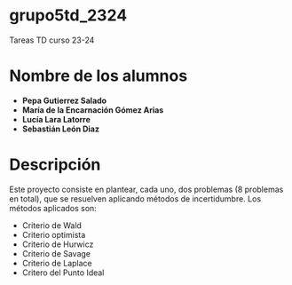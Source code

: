 # grupo5td_2324
Tareas TD curso 23-24

# Nombre de los alumnos
- **Pepa Gutierrez Salado**
- **María de la Encarnación Gómez Arias**
- **Lucía Lara Latorre**
- **Sebastián León Diaz**

# Descripción
Este proyecto consiste en plantear, cada uno, dos problemas (8 problemas en total), que se resuelven aplicando métodos de incertidumbre. Los métodos aplicados son:
- Criterio de Wald
- Criterio optimista
- Criterio de Hurwicz
- Criterio de Savage
- Criterio de Laplace
- Critero del Punto Ideal
